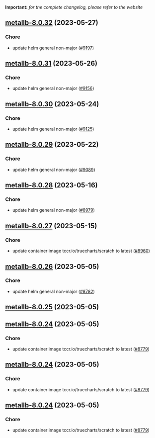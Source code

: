 **Important:**
*for the complete changelog, please refer to the website*




## [metallb-8.0.32](https://github.com/truecharts/charts/compare/metallb-8.0.31...metallb-8.0.32) (2023-05-27)

### Chore

- update helm general non-major ([#9197](https://github.com/truecharts/charts/issues/9197))
  
  


## [metallb-8.0.31](https://github.com/truecharts/charts/compare/metallb-8.0.30...metallb-8.0.31) (2023-05-26)

### Chore

- update helm general non-major ([#9156](https://github.com/truecharts/charts/issues/9156))
  
  


## [metallb-8.0.30](https://github.com/truecharts/charts/compare/metallb-8.0.29...metallb-8.0.30) (2023-05-24)

### Chore

- update helm general non-major ([#9125](https://github.com/truecharts/charts/issues/9125))
  
  


## [metallb-8.0.29](https://github.com/truecharts/charts/compare/metallb-8.0.28...metallb-8.0.29) (2023-05-22)

### Chore

- update helm general non-major ([#9089](https://github.com/truecharts/charts/issues/9089))
  
  


## [metallb-8.0.28](https://github.com/truecharts/charts/compare/metallb-8.0.27...metallb-8.0.28) (2023-05-16)

### Chore

- update helm general non-major ([#8979](https://github.com/truecharts/charts/issues/8979))
  
  


## [metallb-8.0.27](https://github.com/truecharts/charts/compare/metallb-8.0.26...metallb-8.0.27) (2023-05-15)

### Chore

- update container image tccr.io/truecharts/scratch to latest ([#8960](https://github.com/truecharts/charts/issues/8960))
  
  


## [metallb-8.0.26](https://github.com/truecharts/charts/compare/metallb-8.0.25...metallb-8.0.26) (2023-05-05)

### Chore

- update helm general non-major ([#8782](https://github.com/truecharts/charts/issues/8782))
  
  


## [metallb-8.0.25](https://github.com/truecharts/charts/compare/metallb-8.0.24...metallb-8.0.25) (2023-05-05)




## [metallb-8.0.24](https://github.com/truecharts/charts/compare/metallb-8.0.23...metallb-8.0.24) (2023-05-05)

### Chore

- update container image tccr.io/truecharts/scratch to latest ([#8779](https://github.com/truecharts/charts/issues/8779))
  
  


## [metallb-8.0.24](https://github.com/truecharts/charts/compare/metallb-8.0.23...metallb-8.0.24) (2023-05-05)

### Chore

- update container image tccr.io/truecharts/scratch to latest ([#8779](https://github.com/truecharts/charts/issues/8779))
  
  


## [metallb-8.0.24](https://github.com/truecharts/charts/compare/metallb-8.0.23...metallb-8.0.24) (2023-05-05)

### Chore

- update container image tccr.io/truecharts/scratch to latest ([#8779](https://github.com/truecharts/charts/issues/8779))
  
  
